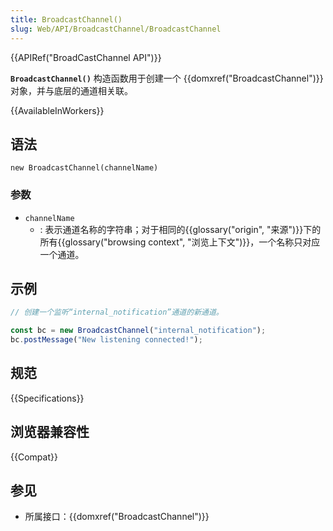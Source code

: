 ```yaml
---
title: BroadcastChannel()
slug: Web/API/BroadcastChannel/BroadcastChannel
---
```


{{APIRef("BroadCastChannel API")}}

**`BroadcastChannel()`** 构造函数用于创建一个 {{domxref("BroadcastChannel")}} 对象，并与底层的通道相关联。

{{AvailableInWorkers}}

## 语法

```js-nolint
new BroadcastChannel(channelName)
```

### 参数

- `channelName`
  - : 表示通道名称的字符串；对于相同的{{glossary("origin", "来源")}}下的所有{{glossary("browsing context", "浏览上下文")}}，一个名称只对应一个通道。

## 示例

```js
// 创建一个监听“internal_notification”通道的新通道。

const bc = new BroadcastChannel("internal_notification");
bc.postMessage("New listening connected!");
```

## 规范

{{Specifications}}

## 浏览器兼容性

{{Compat}}

## 参见

- 所属接口：{{domxref("BroadcastChannel")}}
